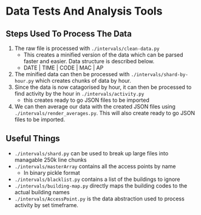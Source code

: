 # Data Tests And Analysis Tools

## Steps Used To Process The Data
1. The raw file is processed with `./intervals/clean-data.py`
    * This creates a minified version of the data which can be parsed
    faster and easier. Data structure is described below.
    * DATE | TIME | CODE | MAC | AP
2. The minified data can then be processed with `./intervals/shard-by-hour.py`
which creates chunks of data by hour.
3. Since the data is now catagorised by hour, it can then be processed to find
activity by the hour in `./intervals/activity.py`
    * this creates ready to go JSON files to be imported
4. We can then average our data with the created JSON files using
`./intervals/render_averages.py`. This will also create ready to go JSON
files to be imported.

## Useful Things
- `./intervals/shard.py` can be used to break up large files into
managable 250k line chunks
- `./intervals/masterArray` contains all the access points by name
    * In binary pickle format
- `./intervals/blacklist.py` contains a list of the buildings to ignore
- `./intervals/building-map.py` directly maps the building codes to the actual
building names
- `./intervals/AccessPoint.py` is the data abstraction used to process activity
by set timeframe.
